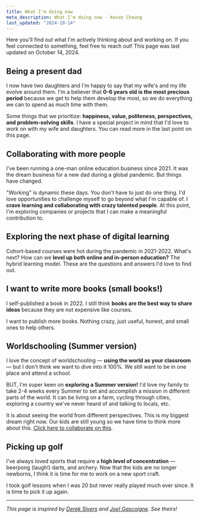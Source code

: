 ```yaml
---
title: What I'm doing now
meta_description: What I'm doing now - Kevon Cheung
last_updated: "2024-10-14"
---
```


Here you'll find out what I'm actively thinking about and working on. If you feel connected to something, feel free to reach out! This page was last updated on October 14, 2024.

## Being a present dad

I now have two daughters and I'm happy to say that my wife's and my life evolve around them. I'm a believer that **0-6 years old is the most precious period** because we get to help them develop the most, so we do everything we can to spend as much time with them.

Some things that we prioritize: **happiness, value, politeness, perspectives, and problem-solving skills**. I have a special project in mind that I'd love to work on with my wife and daughters. You can read more in the last point on this page.

## Collaborating with more people

I've been running a one-man online education business since 2021. It was the dream business for a new dad during a global pandemic. But things have changed.

"Working" is dynamic these days. You don't have to just do one thing. I'd love opportunities to challenge myself to go beyond what I'm capable of. I **crave learning and collaborating with crazy talented people**. At this point, I'm exploring companies or projects that I can make a meaningful contribution to.

## Exploring the next phase of digital learning

Cohort-based courses were hot during the pandemic in 2021-2022. What's next? How can we **level up both online and in-person education?** The hybrid learning model. These are the questions and answers I'd love to find out.

## I want to write more books (small books!)

I self-published a book in 2022. I still think **books are the best way to share ideas** because they are not expensive like courses.

I want to publish more books. Nothing crazy, just useful, honest, and small ones to help others.

## Worldschooling (Summer version)

I love the concept of worldschooling — **using the world as your classroom** — but I don't think we want to dive into it 100%. We still want to be in one place and attend a school.

BUT, I'm super keen on **exploring a Summer version!** I'd love my family to take 2-4 weeks every Summer to set and accomplish a mission in different parts of the world. It can be living on a farm, cycling through cities, exploring a country we've never heard of and talking to locals, etc.

It is about seeing the world from different perspectives. This is my biggest dream right now. Our kids are still young so we have time to think more about this. [Click here to collaborate on this](https://summerworldschooling.com).

## Picking up golf

I've always loved sports that require a **high level of concentration** — beerpong (laugh!) darts, and archery. Now that the kids are no longer newborns, I think it is time for me to work on a new sport craft.

I took golf lessons when I was 20 but never really played much ever since. It is time to pick it up again.

---

*This page is inspired by [Derek Sivers](https://sive.rs/now) and [Joel Gascoigne](https://joelgascoigne.com/now). See theirs!* 